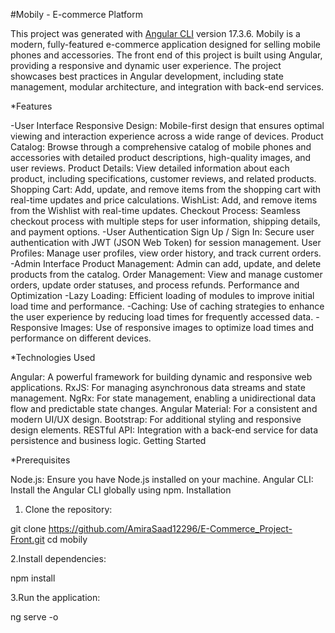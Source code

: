 #Mobily - E-commerce Platform

This project was generated with [Angular CLI](https://github.com/angular/angular-cli) version 17.3.6.
Mobily is a modern, fully-featured e-commerce application designed for selling mobile phones and accessories. The front end of this project is built using Angular, providing a responsive and dynamic user experience. The project showcases best practices in Angular development, including state management, modular architecture, and integration with back-end services.

*Features

-User Interface
Responsive Design: Mobile-first design that ensures optimal viewing and interaction experience across a wide range of devices.
Product Catalog: Browse through a comprehensive catalog of mobile phones and accessories with detailed product descriptions, high-quality images, and user reviews.
Product Details: View detailed information about each product, including specifications, customer reviews, and related products.
Shopping Cart: Add, update, and remove items from the shopping cart with real-time updates and price calculations.
WishList: Add, and remove items from the Wishlist with real-time updates.
Checkout Process: Seamless checkout process with multiple steps for user information, shipping details, and payment options.
-User Authentication
Sign Up / Sign In: Secure user authentication with JWT (JSON Web Token) for session management.
User Profiles: Manage user profiles, view order history, and track current orders.
-Admin Interface
Product Management: Admin can add, update, and delete products from the catalog.
Order Management: View and manage customer orders, update order statuses, and process refunds.
Performance and Optimization
-Lazy Loading: Efficient loading of modules to improve initial load time and performance.
-Caching: Use of caching strategies to enhance the user experience by reducing load times for frequently accessed data.
-Responsive Images: Use of responsive images to optimize load times and performance on different devices.

*Technologies Used

Angular: A powerful framework for building dynamic and responsive web applications.
RxJS: For managing asynchronous data streams and state management.
NgRx: For state management, enabling a unidirectional data flow and predictable state changes.
Angular Material: For a consistent and modern UI/UX design.
Bootstrap: For additional styling and responsive design elements.
RESTful API: Integration with a back-end service for data persistence and business logic.
Getting Started

*Prerequisites

Node.js: Ensure you have Node.js installed on your machine.
Angular CLI: Install the Angular CLI globally using npm.
Installation

1. Clone the repository:

git clone https://github.com/AmiraSaad12296/E-Commerce_Project-Front.git
cd mobily

2.Install dependencies:

npm install

3.Run the application:

ng serve -o
